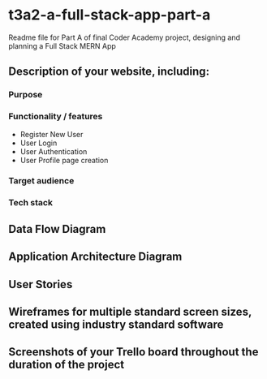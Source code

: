 # t3a2-a-full-stack-app-part-a
Readme file for Part A of final Coder Academy project, designing and planning a Full Stack MERN App


## Description of your website, including:

### Purpose

### Functionality / features

  - Register New User
  - User Login
  - User Authentication
  - User Profile page creation


### Target audience

### Tech stack

## Data Flow Diagram


## Application Architecture Diagram


## User Stories


## Wireframes for multiple standard screen sizes, created using industry standard software


## Screenshots of your Trello board throughout the duration of the project

